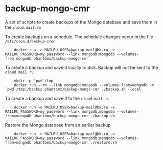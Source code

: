 # backup-mongo-cmr
A set of scripts to create backups of the Mongo database and save them in the `cloud.mail.ru`

To create backups on a schedule. The schedule changes occur in the file `/etc/cron.d/backup-cron`
``` 
    docker run -e MAILRU_USER=backup-mail@bk.ru -e MAILRU_PASSWORD=my_password --link mongodb:mongodb --volumes-from:mongodb phantomx/backup-mongo-cmr 
```

To create a backup and save it locally to disk. Backup will not be sent to the `cloud.mail.ru`
```
    mkdir -p `pwd`/tmp
    docker run --rm --link mongodb:mongodb --volumes-from=mongodb -v `pwd`/tmp:/backup phantomx/backup-mongo-cmr ./backup.sh -local
```

To create a backup and save it to the `cloud.mail.ru`
```
    docker run -e MAILRU_USER=backup-mail@bk.ru -e MAILRU_PASSWORD=my_password --link mongodb:mongodb --volumes-from=mongodb phantomx/backup-mongo-cmr ./backup.sh
```

Restore the Mongo database from an earlier backup
```
    docker run -e MAILRU_USER=backup-mail@bk.ru -e MAILRU_PASSWORD=my_password --link mongodb:mongodb --volumes-from=mongodb phantomx/backup-mongo-cmr ./restore.sh
```
